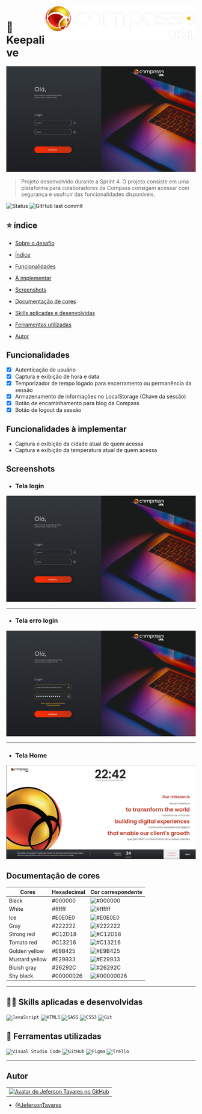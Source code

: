 <img src="./Projeto_Sprint_4(Keepalive)/assets/imgs/logo-Compass.png" min-width="300px" max-width="400px" width="400px" align="right" alt="Logo compass">

<h1 align="left">🧭 Keepalive</h1>

<img src="./Projeto_Sprint_4(Keepalive)/assets/imgs/TelaInicial.jpg" alt="Tela de login">

> Projeto desenvolvido durante a Sprint 4.
> O projeto consiste em uma plataforma para colaboradores da Compass consigam acessar com segurança e usufruir das funcionalidades disponíveis.

![Status](http://img.shields.io/static/v1?label=STATUS&message=WORKING%20ON&color=GREEN&style=for-the-badge)
![GitHub last commit](https://img.shields.io/github/last-commit/JefersonT4v4res/Compass_Project-4?label=LAST%20COMMIT&message=LAST%20COMMIT&color=GREEN&style=for-the-badge)


## ⭐ índice

- [Sobre o desafio](#-keepalive)

- [Índice](#-índice)

- [Funcionalidades](#funcionalidades)

- [À implementar](#funcionalidades-à-implementar)

- [Screenshots](#screenshots)

- [Documentação de cores](#documentação-de-cores)

- [Skills aplicadas e desenvolvidas](#-skills-aplicadas-e-desenvolvidas)

- [Ferramentas utilizadas](#-ferramentas-utilizadas)

- [Autor](#autor)


## Funcionalidades

- [x] Autenticação de usuário
- [x] Captura e exibição de hora e data
- [x] Temporizador de tempo logado para encerramento ou permanência da sessão
- [x] Armazenamento de informações no LocalStorage (Chave da sessão)
- [x] Botão de encaminhamento para blog da Compass
- [x] Botão de logout da sessão 

## Funcionalidades à implementar

- Captura e exibição da cidade atual de quem acessa
- Captura e exibição da temperatura atual de quem acessa

## Screenshots

- ### Tela login

<img src="./Projeto_Sprint_4(Keepalive)/assets/imgs/TelaInicial.jpg" alt="Tela de login. Ao lado esquerdo da tela temos campos para inserção de login e senha, e um texto instruindo ao usuário a logar. Ao lado direito da tela temos a imagem de um notebook semi aberto e acima da imagem do notebook temos o logo da Compass.uol">

--- 

- ### Tela erro login

<img src="./Projeto_Sprint_4(Keepalive)/assets/imgs/TelaLogin_error.jpg" alt="Tela de login com detalhes em amarelo para alertar erro do login. Ao lado esquerdo da tela temos campos para inserção de login e senha com bordas em amarelo e abaixo dos campos um texto de erro de autenticação também em amarelo">

---

- ### Tela Home

<img src="./Projeto_Sprint_4(Keepalive)/assets/imgs/TelaHome.JPG" alt="Tela home. Fundo branco, acima temos um cabeçalho da página contendo a logo Compass.uol, a direita temos a exibição das horas, logo abaixo o dia da semana com data completa, e no canto superior direito temos o nome da cidade, estado e a temperatura em graus. No corpo da página temos o ícone bola que representa a Uol e mais a direita frases em inglês contendo a missão da empresa e abaixo a tradução em pt-br. No rodapé da página temos um texto informativo, um temporizador de tempo logado, um botão com um texto de 'continue navegando' e outro botão com o texto 'logout'">

## Documentação de cores

| Cores             |Hexadecimal| Cor correspondente                                         |
| ----------------- |-----------| ---------------------------------------------------------- |
| Black             |  #000000  | ![#000000](https://via.placeholder.com/30x30/000000/ffeded.jpg?text=%20) |
| White             |  #ffffff  | ![#ffffff](https://via.placeholder.com/30x30/ffffff/ffeded.jpg?text=%20) |
| Ice               |  #E0E0E0  | ![#E0E0E0](https://via.placeholder.com/30x30/E0E0E0/ffeded.jpg?text=%20) |
| Gray              |  #222222  | ![#222222](https://via.placeholder.com/30x30/222222/ffeded.jpg?text=%20) |
| Strong red        |  #C12D18  | ![#C12D18](https://via.placeholder.com/30x30/C12D18/ffeded.jpg?text=%20) |
| Tomato red        |  #C13216  | ![#C13216](https://via.placeholder.com/30x30/C13216/ffeded.jpg?text=%20) |
| Golden yellow     |  #E9B425  | ![#E9B425](https://via.placeholder.com/30x30/E9B425/ffeded.jpg?text=%20) |
| Mustard yellow    |  #E29933  | ![#E29933](https://via.placeholder.com/30x30/E29933/ffeded.jpg?text=%20) |
| Bluish gray       |  #26292C  | ![#26292C](https://via.placeholder.com/30x30/26292C/ffeded.jpg?text=%20) |
| Shy black         |  #00000026  | ![#00000026](https://via.placeholder.com/30x30/00000026/ffeded.jpg?text=%20) |

---

## 👨‍💻 Skills aplicadas e desenvolvidas

<code>![JavaScript](https://img.shields.io/badge/JavaScript-F7DF1E?style=for-the-badge&logo=javascript&logoColor=black)</code>
<code>![HTML5](https://img.shields.io/badge/html5-%23E34F26.svg?style=for-the-badge&logo=html5&logoColor=white)</code>
<code>![SASS](https://img.shields.io/badge/SASS-hotpink.svg?style=for-the-badge&logo=SASS&logoColor=white)</code>
<code>![CSS3](https://img.shields.io/badge/css3-%231572B6.svg?style=for-the-badge&logo=css3&logoColor=white)</code>
<code>![Git](https://img.shields.io/badge/git-%23F05033.svg?style=for-the-badge&logo=git&logoColor=white)</code>


## 💼 Ferramentas utilizadas

<code>![Visual Studio Code](https://img.shields.io/badge/Visual%20Studio%20Code-0078d7.svg?style=for-the-badge&logo=visual-studio-code&logoColor=white)</code>
<code>![GitHub](https://img.shields.io/badge/github-%23121011.svg?style=for-the-badge&logo=github&logoColor=white)</code>
<code>![Figma](https://img.shields.io/badge/figma-%23121011.svg?style=for-the-badge&logo=figma&logoColor=white)</code>
<code>![Trello](https://img.shields.io/badge/Trello-%23121011.svg?style=for-the-badge&logo=Trello&logoColor=white)</code>

---

## Autor

<table>
  <tr>
    <td align="center">
      <a href="#">
          <img src="https://avatars.githubusercontent.com/u/63317938?s=400&u=2cd19fb8df91e1e6eda670704c8dde98a4da5ddd&v=4" width="140px;" alt="Avatar do Jeferson Tavares no GitHub"/><br>
      </a>
    </td>
  </tr>
</table>

 - [@JefersonTavares](https://github.com/JefersonT4v4res)
